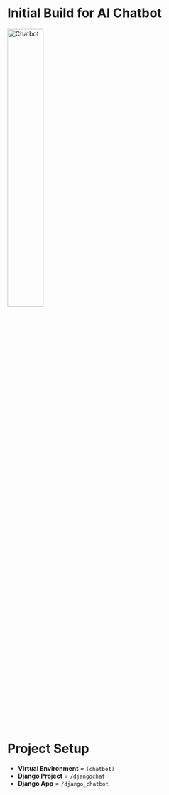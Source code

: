 # Initial Build for AI Chatbot

<img src="https://github.com/rpointjour/ai_chatbot/assets/54840122/4e19fa75-3840-481f-a952-01a3ab24350f" alt="Chatbot" style="width:40%;height:40%;" />

#
# Project Setup

- **Virtual Environment** = `(chatbot)`
- **Django Project** = `/djangochat`
- **Django App** = `/django_chatbot`
